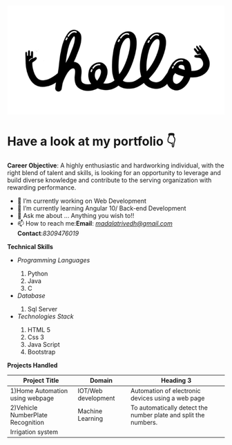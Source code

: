 ![intro logo image](https://github.com/madalatrivedh20/madalatrivedh20/blob/master/90ee8c7d852e53327dbde9fc252cf023.gif)
# Have a look at my portfolio :point_down:

**Career Objective**: A highly enthusiastic and hardworking individual, with the right blend of talent and skills, is looking for an opportunity to leverage and build diverse knowledge and contribute to the serving organization with rewarding performance.

- 🔭 I’m currently working on Web Development
- 🌱 I’m currently learning Angular 10/ Back-end Development
- 💬 Ask me about ... Anything you wish to!!
- 📫 How to reach me:**Email**: *madalatrivedh@gmail.com* **Contact**:*8309476019*

**Technical Skills**
<ul>
  <li><i>Programming Languages</i></li>
  <ol><li>Python</li><li>Java</li><li>C</li></ol>
  <li><i>Database</i></li>
  <ol><li>Sql Server</li></ol>
  <li><i>Technologies Stack</i></li>
  <ol><li>HTML 5</li><li>Css 3</li><li>Java Script</li><li>Bootstrap</li></ol>
  </ul>

**Projects Handled**

|         Project Title           |  Domain                 |                        Heading 3                                           |                        
|---------------------------------|-------------------------|----------------------------------------------------------------------------|
|1)Home Automation using webpage  | IOT/Web development     |  Automation of electronic devices using a web page                         |
|2)Vehicle NumberPlate Recognition| Machine Learning        |  To automatically detect the number plate and split the numbers.           |                                  |3)Plotter                        | Data Analysis           |  To analyze data and to plot various graphs using teh analyzed data.       |                                  |4)Autonomous and IOT based       | IOT                     |  To automate the irrigation system without manual operation                |
 Irrigation system                |                         |                                                                            |
